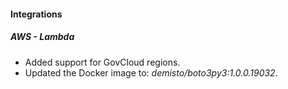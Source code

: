 
#### Integrations
##### AWS - Lambda
- Added support for GovCloud regions.
- Updated the Docker image to: *demisto/boto3py3:1.0.0.19032*.
